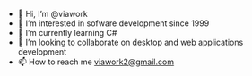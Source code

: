 - 👋 Hi, I’m @viawork
- 👀 I’m interested in sofware development since 1999
- 🌱 I’m currently learning C#
- 💞️ I’m looking to collaborate on desktop and web applications development
- 📫 How to reach me viawork2@gmail.com

<!---
viawork/viawork is a ✨ special ✨ repository because its `README.md` (this file) appears on your GitHub profile.
You can click the Preview link to take a look at your changes.
--->
